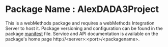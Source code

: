 # Package Name : AlexDADA3Project
This is a webMethods package and requires a webMethods Integration Server to host it. Package versioning and configuration can be found in the package [manifest](./AlexDADA3Project/manifest.v3) file. Service and API documentation is available on the package's home page http://&lt;server&gt;:&lt;port&gt;/&lt;packagename>.